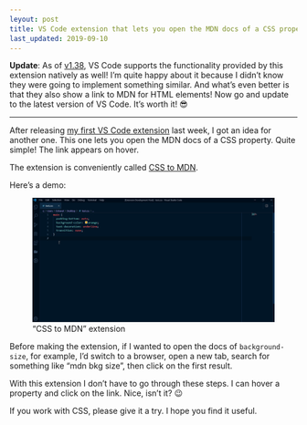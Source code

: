 ```yaml
---
leyout: post
title: VS Code extension that lets you open the MDN docs of a CSS property
last_updated: 2019-09-10
---
```


**Update**: As of [v1.38](https://code.visualstudio.com/updates/v1_38), VS Code supports the functionality provided by this extension natively as well! I’m quite happy about it because I didn’t know they were going to implement something similar. And what’s even better is that they also show a link to MDN for HTML elements! Now go and update to the latest version of VS Code. It’s worth it! 😎

---

After releasing [my first VS Code extension](https://dzhavat.github.io/2019/08/13/vs-code-extension-that-shows-the-initial-value-of-a-css-property.html) last week, I got an idea for another one. This one lets you open the MDN docs of a CSS property. Quite simple! The link appears on hover.

The extension is conveniently called [CSS to MDN](https://marketplace.visualstudio.com/items?itemName=dzhavat.css-to-mdn).

Here’s a demo:

<figure>
  <img src="/assets/img/2019/08/19/demo.gif" alt="demo">
  <figcaption>“CSS to MDN” extension</figcaption>
</figure>

Before making the extension, if I wanted to open the docs of `background-size`, for example, I’d switch to a browser, open a new tab, search for something like “mdn bkg size”, then click on the first result.

With this extension I don’t have to go through these steps. I can hover a property and click on the link. Nice, isn’t it? 😉

If you work with CSS, please give it a try. I hope you find it useful.
